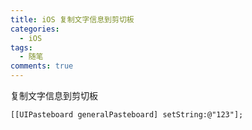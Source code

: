 ```yaml
---
title: iOS 复制文字信息到剪切板
categories:
  - iOS
tags:
  - 随笔
comments: true
---
```



复制文字信息到剪切板
<!-- more -->
``` 
[[UIPasteboard generalPasteboard] setString:@"123"];
```